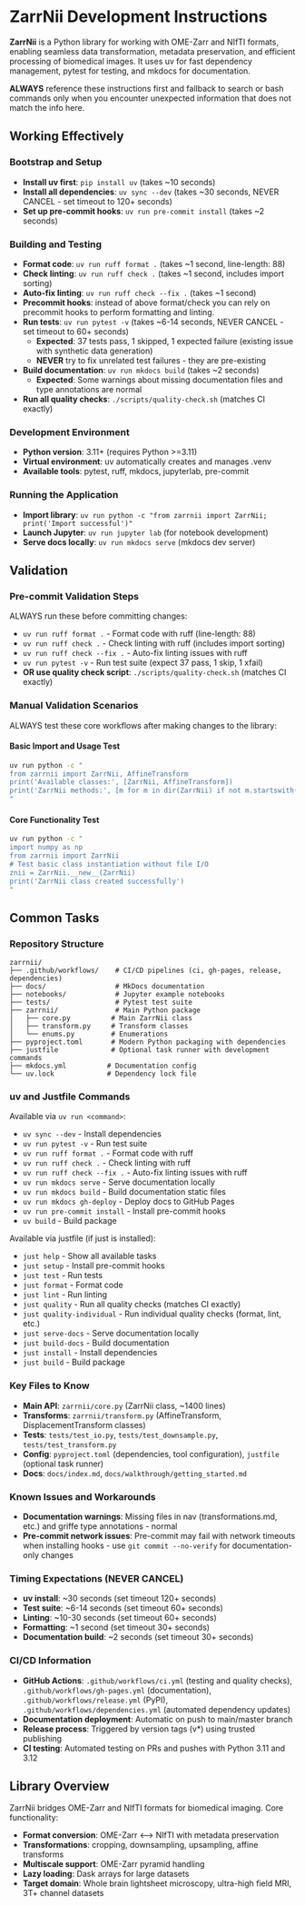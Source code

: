 # ZarrNii Development Instructions

**ZarrNii** is a Python library for working with OME-Zarr and NIfTI formats, enabling seamless data transformation, metadata preservation, and efficient processing of biomedical images. It uses uv for fast dependency management, pytest for testing, and mkdocs for documentation.

**ALWAYS** reference these instructions first and fallback to search or bash commands only when you encounter unexpected information that does not match the info here.

## Working Effectively

### Bootstrap and Setup
- **Install uv first**: `pip install uv` (takes ~10 seconds)
- **Install all dependencies**: `uv sync --dev` (takes ~30 seconds, NEVER CANCEL - set timeout to 120+ seconds)
- **Set up pre-commit hooks**: `uv run pre-commit install` (takes ~2 seconds)

### Building and Testing  
- **Format code**: `uv run ruff format .` (takes ~1 second, line-length: 88)  
- **Check linting**: `uv run ruff check .` (takes ~1 second, includes import sorting)
- **Auto-fix linting**: `uv run ruff check --fix .` (takes ~1 second)
- **Precommit hooks**: instead of above format/check you can rely on precommit hooks to perform formatting and linting.
- **Run tests**: `uv run pytest -v` (takes ~6-14 seconds, NEVER CANCEL - set timeout to 60+ seconds)
  - **Expected**: 37 tests pass, 1 skipped, 1 expected failure (existing issue with synthetic data generation)
  - **NEVER** try to fix unrelated test failures - they are pre-existing
- **Build documentation**: `uv run mkdocs build` (takes ~2 seconds)
  - **Expected**: Some warnings about missing documentation files and type annotations are normal
- **Run all quality checks**: `./scripts/quality-check.sh` (matches CI exactly)

### Development Environment
- **Python version**: 3.11+ (requires Python >=3.11)
- **Virtual environment**: uv automatically creates and manages .venv
- **Available tools**: pytest, ruff, mkdocs, jupyterlab, pre-commit

### Running the Application
- **Import library**: `uv run python -c "from zarrnii import ZarrNii; print('Import successful')"`
- **Launch Jupyter**: `uv run jupyter lab` (for notebook development)
- **Serve docs locally**: `uv run mkdocs serve` (mkdocs dev server)

## Validation

### Pre-commit Validation Steps
ALWAYS run these before committing changes:
- `uv run ruff format .` - Format code with ruff (line-length: 88)
- `uv run ruff check .` - Check linting with ruff (includes import sorting)
- `uv run ruff check --fix .` - Auto-fix linting issues with ruff
- `uv run pytest -v` - Run test suite (expect 37 pass, 1 skip, 1 xfail)
- **OR use quality check script**: `./scripts/quality-check.sh` (matches CI exactly)

### Manual Validation Scenarios
ALWAYS test these core workflows after making changes to the library:

#### Basic Import and Usage Test
```bash
uv run python -c "
from zarrnii import ZarrNii, AffineTransform
print('Available classes:', [ZarrNii, AffineTransform])
print('ZarrNii methods:', [m for m in dir(ZarrNii) if not m.startswith('_')][:5])
"
```

#### Core Functionality Test  
```bash
uv run python -c "
import numpy as np
from zarrnii import ZarrNii
# Test basic class instantiation without file I/O
znii = ZarrNii.__new__(ZarrNii)
print('ZarrNii class created successfully')
"
```

## Common Tasks

### Repository Structure
```
zarrnii/
├── .github/workflows/    # CI/CD pipelines (ci, gh-pages, release, dependencies)  
├── docs/                 # MkDocs documentation
├── notebooks/            # Jupyter example notebooks
├── tests/                # Pytest test suite
├── zarrnii/              # Main Python package
│   ├── core.py          # Main ZarrNii class
│   ├── transform.py     # Transform classes  
│   └── enums.py         # Enumerations
├── pyproject.toml       # Modern Python packaging with dependencies
├── justfile             # Optional task runner with development commands
├── mkdocs.yml          # Documentation config
└── uv.lock             # Dependency lock file
```

### uv and Justfile Commands
Available via `uv run <command>`:
- `uv sync --dev` - Install dependencies  
- `uv run pytest -v` - Run test suite
- `uv run ruff format .` - Format code with ruff
- `uv run ruff check .` - Check linting with ruff
- `uv run ruff check --fix .` - Auto-fix linting issues with ruff
- `uv run mkdocs serve` - Serve documentation locally
- `uv run mkdocs build` - Build documentation static files
- `uv run mkdocs gh-deploy` - Deploy docs to GitHub Pages
- `uv run pre-commit install` - Install pre-commit hooks
- `uv build` - Build package

Available via justfile (if just is installed):
- `just help` - Show all available tasks
- `just setup` - Install pre-commit hooks
- `just test` - Run tests
- `just format` - Format code
- `just lint` - Run linting
- `just quality` - Run all quality checks (matches CI exactly)
- `just quality-individual` - Run individual quality checks (format, lint, etc.)
- `just serve-docs` - Serve documentation locally
- `just build-docs` - Build documentation
- `just install` - Install dependencies
- `just build` - Build package

### Key Files to Know
- **Main API**: `zarrnii/core.py` (ZarrNii class, ~1400 lines)
- **Transforms**: `zarrnii/transform.py` (AffineTransform, DisplacementTransform classes)  
- **Tests**: `tests/test_io.py`, `tests/test_downsample.py`, `tests/test_transform.py`
- **Config**: `pyproject.toml` (dependencies, tool configuration), `justfile` (optional task runner)
- **Docs**: `docs/index.md`, `docs/walkthrough/getting_started.md`

### Known Issues and Workarounds
- **Documentation warnings**: Missing files in nav (transformations.md, etc.) and griffe type annotations - normal
- **Pre-commit network issues**: Pre-commit may fail with network timeouts when installing hooks - use `git commit --no-verify` for documentation-only changes

### Timing Expectations (NEVER CANCEL)
- **uv install**: ~30 seconds (set timeout 120+ seconds)
- **Test suite**: ~6-14 seconds (set timeout 60+ seconds)  
- **Linting**: ~10-30 seconds (set timeout 60+ seconds)
- **Formatting**: ~1 second (set timeout 30+ seconds)
- **Documentation build**: ~2 seconds (set timeout 30+ seconds)

### CI/CD Information
- **GitHub Actions**: `.github/workflows/ci.yml` (testing and quality checks), `.github/workflows/gh-pages.yml` (documentation), `.github/workflows/release.yml` (PyPI), `.github/workflows/dependencies.yml` (automated dependency updates)
- **Documentation deployment**: Automatic on push to main/master branch
- **Release process**: Triggered by version tags (v*) using trusted publishing
- **CI testing**: Automated testing on PRs and pushes with Python 3.11 and 3.12

## Library Overview
ZarrNii bridges OME-Zarr and NIfTI formats for biomedical imaging. Core functionality:
- **Format conversion**: OME-Zarr ⟷ NIfTI with metadata preservation  
- **Transformations**: cropping, downsampling, upsampling, affine transforms
- **Multiscale support**: OME-Zarr pyramid handling
- **Lazy loading**: Dask arrays for large datasets
- **Target domain**: Whole brain lightsheet microscopy, ultra-high field MRI, 3T+ channel datasets
